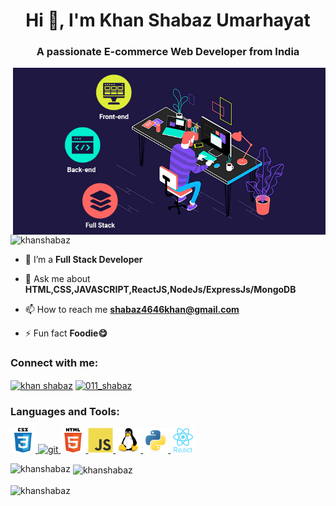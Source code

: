 <h1 align="center">Hi 👋, I'm Khan Shabaz Umarhayat</h1>
<h3 align="center">A passionate E-commerce Web Developer from India</h3>
<img align="right" alt="coding" width="500" src="https://github.com/khanshabaz/khanshabaz/blob/main/full-stack-development.gif"/>
<p align="left"> <img src="https://komarev.com/ghpvc/?username=khanshabaz&label=Profile%20views&color=0e75b6&style=flat" alt="khanshabaz" /> </p>

- 🌱 I’m a **Full Stack Developer**

- 💬 Ask me about **HTML,CSS,JAVASCRIPT,ReactJS,NodeJs/ExpressJs/MongoDB**

- 📫 How to reach me **shabaz4646khan@gmail.com**

- ⚡ Fun fact **Foodie😋**

<h3 align="left">Connect with me:</h3>
<p align="left">
<a href="https://linkedin.com/in/khan-shabaz" target="blank"><img align="center" src="https://raw.githubusercontent.com/rahuldkjain/github-profile-readme-generator/master/src/images/icons/Social/linked-in-alt.svg" alt="khan shabaz" height="30" width="40" /></a>
<a href="https://instagram.com/011_shabaz" target="blank"><img align="center" src="https://raw.githubusercontent.com/rahuldkjain/github-profile-readme-generator/master/src/images/icons/Social/instagram.svg" alt="011_shabaz" height="30" width="40" /></a>
</p>

<h3 align="left">Languages and Tools:</h3>
<p align="left"> <a href="https://www.w3schools.com/css/" target="_blank" rel="noreferrer"> <img src="https://raw.githubusercontent.com/devicons/devicon/master/icons/css3/css3-original-wordmark.svg" alt="css3" width="40" height="40"/> </a> <a href="https://git-scm.com/" target="_blank" rel="noreferrer"> <img src="https://www.vectorlogo.zone/logos/git-scm/git-scm-icon.svg" alt="git" width="40" height="40"/> </a> <a href="https://www.w3.org/html/" target="_blank" rel="noreferrer"> <img src="https://raw.githubusercontent.com/devicons/devicon/master/icons/html5/html5-original-wordmark.svg" alt="html5" width="40" height="40"/> </a> <a href="https://developer.mozilla.org/en-US/docs/Web/JavaScript" target="_blank" rel="noreferrer"> <img src="https://raw.githubusercontent.com/devicons/devicon/master/icons/javascript/javascript-original.svg" alt="javascript" width="40" height="40"/> </a> <a href="https://www.linux.org/" target="_blank" rel="noreferrer"> <img src="https://raw.githubusercontent.com/devicons/devicon/master/icons/linux/linux-original.svg" alt="linux" width="40" height="40"/> </a> <a href="https://www.python.org" target="_blank" rel="noreferrer"> <img src="https://raw.githubusercontent.com/devicons/devicon/master/icons/python/python-original.svg" alt="python" width="40" height="40"/> </a> <a href="https://reactjs.org/" target="_blank" rel="noreferrer"> <img src="https://raw.githubusercontent.com/devicons/devicon/master/icons/react/react-original-wordmark.svg" alt="react" width="40" height="40"/> </a> </p>

<p><img align="left" src="https://github-readme-stats.vercel.app/api/top-langs?username=khanshabaz&show_icons=true&locale=en&layout=compact" alt="khanshabaz" /></p>

<p>&nbsp;<img align="center" src="https://github-readme-stats.vercel.app/api?username=khanshabaz&show_icons=true&locale=en" alt="khanshabaz" /></p>

<p><img align="center" src="https://github-readme-streak-stats.herokuapp.com/?user=khanshabaz&" alt="khanshabaz" /></p>
